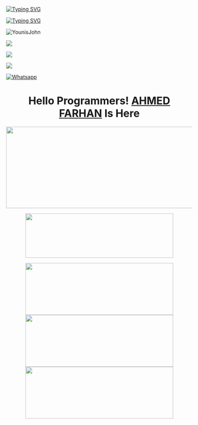 
[![Typing SVG](https://readme-typing-svg.herokuapp.com?color=%23FF0000&lines=WELCOME+TO+MY+GITHUB+IAM+FARHAN+🩵)](https://git.io/typing-svg)

[![Typing SVG](https://readme-typing-svg.herokuapp.com?color=%23AF00FF&lines=Student+of+9th,+10th+Class+🖤)](https://git.io/typing-svg)


![YounisJohn](https://komarev.com/ghpvc/?username=BLAZE-143&color=blue)

<a href="https://github.com/BLAZE-143"><img src="https://img.shields.io/github/followers/BLAZE-143?label=followers&style=social"/></a>

[![](https://img.shields.io/badge/Facebook-blue?logo=Facebook&logoColor=blue&labelColor=white)](https://www.facebook.com/F4RH9NXXX.COM12)

[![](https://img.shields.io/badge/Messenger-red?logo=Messenger&logoColor=red&labelColor=black)](https://m.me/F4RH9NXXX.COM12)

[![Whatsapp](https://img.shields.io/badge/Whatsapp-AHMED.FARHAN-deepgreen?style=flat-square&logo=whatsapp)](https://wa.me/+8801843961233)

</p>
<h1 align="center">
  <b>Hello Programmers!<b> <a href="https://www.facebook.com/F4RH9NXXX.COM12" target="blank">AHMED FARHAN</a> Is Here
</h1>
<p align="center">
  <img width="600" height="220" src="https://github-readme-stats.vercel.app/api?username=BLAZE-143&show_icons=true&theme=chartreuse-dark&locale=id">
</p>
<p align="center">
  <img width="400" height="120" src="https://github-readme-stats.vercel.app/api/top-langs/?username=BLAZE-143&layout=compact&theme=chartreuse-dark">
</p>
<p align="center">
<a href="https://github.com/BLAZE-143/FARHAN"><img width="400" height="140" src="https://github-readme-stats.vercel.app/api/pin/?username=BLAZE-143&repo=FARHAN&theme=chartreuse-dark"></a>
<a href="https://github.com/BLAZE-143/COMPILE"><img width="400" height="140" src="https://github-readme-stats.vercel.app/api/pin/?username=BLAZE-143&repo=COMPILE&theme=chartreuse-dark"></a>
<a href="https://github.com/BLAZE-143/Random"><img width="400" 
height="140" src="https://github-readme-stats.vercel.app/api/pin/?username=BLAZE-143&repo=RANDOM&theme=chartreuse-dark"></a>
<a
